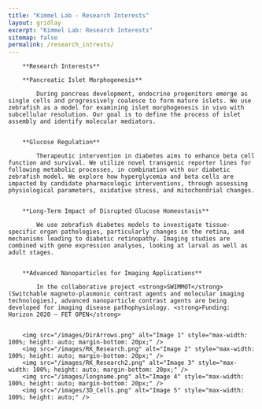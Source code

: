 ```yaml
---
title: "Kimmel Lab - Research Interests"
layout: gridlay
excerpt: "Kimmel Lab: Research Interests"
sitemap: false
permalink: /research_intrests/
---
```


        **Research Interests**

        **Pancreatic Islet Morphogenesis**
        
            During pancreas development, endocrine progenitors emerge as single cells and progressively coalesce to form mature islets. We use zebrafish as a model for examining islet morphogenesis in vivo with subcellular resolution. Our goal is to define the process of islet assembly and identify molecular mediators.
        

        **Glucose Regulation**
        
            Therapeutic intervention in diabetes aims to enhance beta cell function and survival. We utilize novel transgenic reporter lines for following metabolic processes, in combination with our diabetic zebrafish model. We explore how hyperglycemia and beta cells are impacted by candidate pharmacologic interventions, through assessing physiological parameters, oxidative stress, and mitochondrial changes.
        

        **Long-Term Impact of Disrupted Glucose Homeostasis**
        
            We use zebrafish diabetes models to investigate tissue-specific organ pathologies, particularly changes in the retina, and mechanisms leading to diabetic retinopathy. Imaging studies are combined with gene expression analyses, looking at larval as well as adult stages.
        

        **Advanced Nanoparticles for Imaging Applications**
       
            In the collaborative project <strong>SWIMMOT</strong> (Switchable magneto-plasmonic contrast agents and molecular imaging technologies), advanced nanoparticle contrast agents are being developed for imaging disease pathophysiology. <strong>Funding: Horizon 2020 – FET OPEN</strong>
        

        <img src="/images/DirArrows.png" alt="Image 1" style="max-width: 100%; height: auto; margin-bottom: 20px;" />
        <img src="/images/RK_Research.png" alt="Image 2" style="max-width: 100%; height: auto; margin-bottom: 20px;" />
        <img src="/images/RK_Research2.png" alt="Image 3" style="max-width: 100%; height: auto; margin-bottom: 20px;" />
        <img src="/images/longname.png" alt="Image 4" style="max-width: 100%; height: auto; margin-bottom: 20px;" />
        <img src="/images/3D_Cells.png" alt="Image 5" style="max-width: 100%; height: auto;" />

